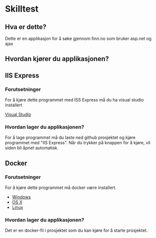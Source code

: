 Skilltest
==============================

Hva er dette?
-------------

Dette er en applikasjon for å søke gjennom finn.no som bruker asp.net og ajax


Hvordan kjører du applikasjonen?
---------------

IIS Express
----------------
### Forutsetninger
For å kjøre dette programmet med ISS Express må du ha visual studio installert

[Visual Studio](https://visualstudio.microsoft.com/downloads/)

### Hvordan lager du applikasjonen?

For å lage programmet må du laste ned github prosjektet og kjøre programmet med "IIS Express".
Når du trykker på knappen for å kjøre, vil siden bli åpnet automatisk.

Docker
----------------
### Forutsetninger


For å kjøre dette programmet må docker være installert.

* [Windows](https://docs.docker.com/windows/started)
* [OS X](https://docs.docker.com/mac/started/)
* [Linux](https://docs.docker.com/linux/started/)

### Hvordan lager du applikasjonen?

Det er en docker-fil i prosjektet som du kan kjøre for å starte prosjektet.
